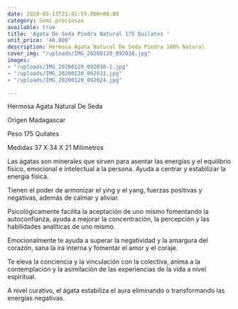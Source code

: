```yaml
---
date: 2020-05-13T21:42:55.000+00:00
category: Semi preciosas
available: true
title: 'Agata De Seda Piedra Natural 175 Quilates '
unit_price: '40.000'
description: Hermosa Agata Natural De Seda Piedra 100% Natural
cover_img: "/uploads/IMG_20200120_092038.jpg"
images:
- "/uploads/IMG_20200120_092038-1.jpg"
- "/uploads/IMG_20200120_092031.jpg"
- "/uploads/IMG_20200120_092024.jpg"

---
```

Hermosa Agata Natural De Seda 

Origen Madagascar 

Peso 175 Quilates

Medidas 37 X 34 X 21 Milímetros 

Las ágatas son minerales que sirven para asentar las energías y el equilibrio físico, emocional e intelectual a la persona. Ayuda a centrar y estabilizar la energía física.

Tienen el poder de armonizar el ying y el yang, fuerzas positivas y negativas, además de calmar y aliviar.

Psicológicamente facilita la aceptación de uno mismo fomentando la autoconfianza, ayuda a mejorar la concentración, la percepción y las habilidades analíticas de uno mismo.

Emocionalmente te ayuda a superar la negatividad y la amargura del corazón, sana la ira interna y fomentar el amor y el coraje.

Te eleva la conciencia y la vinculación con la colectiva, anima a la contemplación y la asimilación de las experiencias de la vida a nivel espiritual.

A nivel curativo, el ágata estabiliza el aura eliminando o transformando las energías negativas.